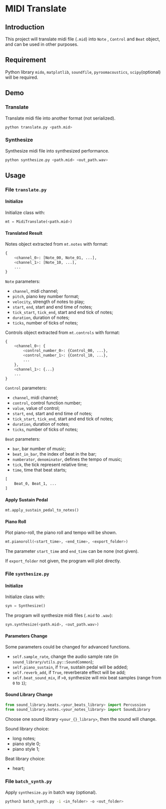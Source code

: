 # MIDI  Translate

## Introduction

This project will translate midi file (`.mid`) into `Note` , `Control`  and `Beat` object, and can be used in other purposes.

## Requirement

Python library `mido`, `matplotlib`, `soundfile`, `pyroomacoustics`, `scipy`(optional) will be required.

## Demo

### Translate

Translate midi file into another format (not serialized).

```bash
python translate.py <path.mid>
```

### Synthesize

Synthesize midi file into synthesized performance.

```bash
python synthesize.py <path.mid> <out_path.wav>
```

## Usage

### File `translate.py`

#### Initialize

Initialize class with:

```python
mt = MidiTranslate(<path.mid>)
```

#### Translated Result

Notes object extracted from `mt.notes` with format:

```python
{
    <channel_0>: [Note_00, Note_01, ...],
    <channel_1>: [Note_10, ...],
    ...
}
```

`Note` parameters:

* `channel`, midi channel;
* `pitch`, piano key number format;
* `velocity`, strength of notes to play;
* `start`, `end`, start and end time of notes;
* `tick_start`, `tick_end`, start and end tick of notes;
* `duration`, duration of notes;
* `ticks`, number of ticks of notes;

Controls object extracted from `mt.controls` with format:

```python
{
    <channel_0>: {
        <control_number_0>: {Control_00, ...},
        <control_number_1>: {Control_10, ...},
        ...
    },
    <channel_1>: {...}
    ...
}
```

`Control` parameters:

* `channel`, midi channel;
* `control`, control function number;
* `value`, value of control;
* `start`, `end`, start and end time of notes;
* `tick_start`, `tick_end`, start and end tick of notes;
* `duration`, duration of notes;
* `ticks`, number of ticks of notes;

`Beat` parameters:

* `bar`, bar number of music;
* `beat_in_bar`, the index of beat in the bar;
* `numberator`, `denominator`, defines the tempo of music;
* `tick`, the tick represent relative time;
* `time`, time that beat starts;

```python
[
    Beat_0, Beat_1, ...
]
```

#### Apply Sustain Pedal

```python
mt.apply_sustain_pedal_to_notes()
```

#### Piano Roll

Plot piano-roll, the piano roll and tempo will be shown.

```python
mt.pianoroll(<start_time>, <end_time>, <export_folder>)
```

The parameter `start_time` and `end_time` can be none (not given).

If `export_folder` not given, the program will plot directly.

### File `synthesize.py`

#### Initialize

Initialize class with:

```python
syn = Synthesize()
```

The program will synthesize midi files (`.mid` to `.wav`):

```python
syn.synthesize(<path.mid>, <out_path.wav>)
```

#### Parameters Change

Some parameters could be changed for advanced functions.

* `self.sample_rate`, change the audio sample rate (in `sound_library/utils.py::SoundCommon`);
* `self.piano_sustain`, if `True`, sustain pedal will be added;
* `self.reverb_add`, if `True`, reverberate effect will be add;
* `self.beat_sound_mix`, if `>0`, synthesize will mix beat samples (range from `0` to `1`);

#### Sound Library Change

```python
from sound_library.beats.<your_beats_library> import Percussion
from sound_library.notes.<your_notes_library> import SoundLibrary
```

Choose one sound library `<your_{}_library>`, then the sound will change.

Sound library choice:

* long notes;
* piano style 0;
* piano style 1;

Beat library choice:

* heart;

### File `batch_synth.py`

Apply `synthesize.py` in batch way (optional).

```bash
python3 batch_synth.py -i <in_folder> -o <out_folder>
```

